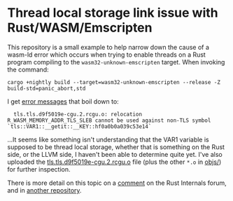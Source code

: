 # Thread local storage link issue with Rust/WASM/Emscripten

This repository is a small example to help narrow down the cause of a wasm-ld
error which occurs when trying to enable threads on a Rust program compiling to
the `wasm32-unknown-emscripten` target.  When invoking the command:

    cargo +nightly build --target=wasm32-unknown-emscripten --release -Z build-std=panic_abort,std

I get [error messages](https://github.com/gregbuchholz/thread_local_storage/blob/main/link_errors.txt) that boil down to:

      tls.tls.d9f5019e-cgu.2.rcgu.o: relocation R_WASM_MEMORY_ADDR_TLS_SLEB cannot be used against non-TLS symbol `tls::VAR1::__getit::__KEY::hf0a0b0a039c53e14`

...It seems like something isn't understanding that the VAR1 variable is
supposed to be thread local storage, whether that is something on the Rust
side, or the LLVM side, I haven't been able to determine quite yet.  I've also
uploaded the
[tls.tls.d9f5019e-cgu.2.rcgu.o](https://github.com/gregbuchholz/thread_local_storage/blob/main/objs/tls.tls.d9f5019e-cgu.2.rcgu.o)
file (plus the other `*.o` in
[objs/](https://github.com/gregbuchholz/thread_local_storage/tree/main/objs))
for further inspection. 

There is more detail on this topic on a
[comment](https://internals.rust-lang.org/t/enabling-threads-on-wasm32-unknown-enscripten/15755)
on the Rust Internals forum, and in [another
repository](https://github.com/gregbuchholz/threads). 
